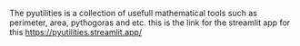 The pyutilities is a collection of usefull mathematical tools such as perimeter, area, pythogoras and etc.
this is the link for the streamlit app for this https://pyutilities.streamlit.app/
